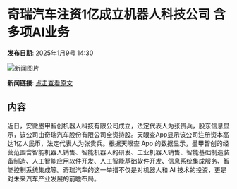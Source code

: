 # 奇瑞汽车注资1亿成立机器人科技公司 含多项AI业务

**发布日期**: 2025年1月9号 14:30

![新闻图片](https://pic.chinaz.com/picmap/thumb/202310270933190076_7.jpg)

**新闻链接**: [点击查看原文](https://www.aibase.com/zh/news/14592)

## 内容

近日，安徽墨甲智创机器人科技有限公司成立，法定代表人为张贵兵，股东信息显示，该公司由奇瑞汽车股份有限公司全资持股。天眼查App显示该公司注册资本高达1亿人民币，法定代表人为张贵兵。根据天眼查 App 的数据显示，墨甲智创的经营范围含智能机器人销售、智能机器人的研发、工业机器人销售、智能基础制造装备制造、人工智能应用软件开发、人工智能基础软件开发、信息系统集成服务、智能控制系统集成等。奇瑞汽车的这一举措不仅是对机器人和 AI 技术的投资，更是对未来汽车产业发展的前瞻布局。
